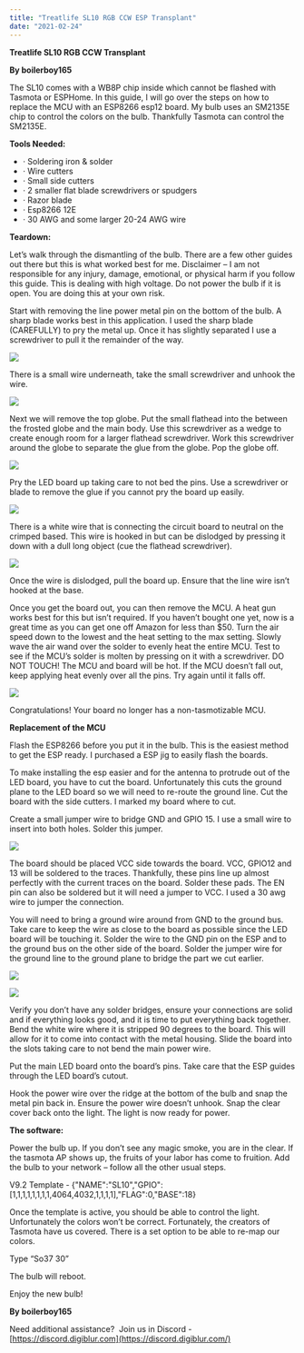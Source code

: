 ```yaml
---
title: "Treatlife SL10 RGB CCW ESP Transplant"
date: "2021-02-24"
---
```


**Treatlife SL10 RGB CCW Transplant**

**By boilerboy165**

The SL10 comes with a WB8P chip inside which cannot be flashed with Tasmota or ESPHome. In this guide, I will go over the steps on how to replace the MCU with an ESP8266 esp12 board. My bulb uses an SM2135E chip to control the colors on the bulb. Thankfully Tasmota can control the SM2135E.

**Tools Needed:**

- · Soldering iron & solder
- · Wire cutters
- · Small side cutters
- · 2 smaller flat blade screwdrivers or spudgers
- · Razor blade
- · Esp8266 12E
- · 30 AWG and some larger 20-24 AWG wire

**Teardown:**

Let’s walk through the dismantling of the bulb. There are a few other guides out there but this is what worked best for me. Disclaimer – I am not responsible for any injury, damage, emotional, or physical harm if you follow this guide. This is dealing with high voltage. Do not power the bulb if it is open. You are doing this at your own risk.

Start with removing the line power metal pin on the bottom of the bulb. A sharp blade works best in this application. I used the sharp blade (CAREFULLY) to pry the metal up. Once it has slightly separated I use a screwdriver to pull it the remainder of the way.

[![](images/1.jpg)](https://1.bp.blogspot.com/-8XM6RLSNlow/YDZ8cZOEk5I/AAAAAAAEnu8/lpqr8xXpfy8br1uMzLqEbooasxA9DonvACLcBGAsYHQ/s1079/1.jpg)

  

There is a small wire underneath, take the small screwdriver and unhook the wire.

[![](images/2.jpg)](https://1.bp.blogspot.com/-kZC5JTRaD00/YDZ8jRX-soI/AAAAAAAEnvA/hWUXJfpp2Q4nOUyAvFGdAeEZTsYlNh1xQCLcBGAsYHQ/s1818/2.jpg)

  

Next we will remove the top globe. Put the small flathead into the between the frosted globe and the main body. Use this screwdriver as a wedge to create enough room for a larger flathead screwdriver. Work this screwdriver around the globe to separate the glue from the globe. Pop the globe off.

[![](images/3.jpg)](https://1.bp.blogspot.com/-TeYi5KTd2BE/YDZ8ndyjYdI/AAAAAAAEnvE/5WOvJ36CvQUfOBKj5fU1WoOo_1VPMP0rACLcBGAsYHQ/s1060/3.jpg)

  

Pry the LED board up taking care to not bed the pins. Use a screwdriver or blade to remove the glue if you cannot pry the board up easily.

[![](images/4.jpg)](https://1.bp.blogspot.com/-c8U7U9dnkno/YDZ8rYFcYfI/AAAAAAAEnvI/nCt5g9d6Zls29sS1BLbmCtyaM5OvJusVACLcBGAsYHQ/s1908/4.jpg)

  

There is a white wire that is connecting the circuit board to neutral on the crimped based. This wire is hooked in but can be dislodged by pressing it down with a dull long object (cue the flathead screwdriver).

[![](images/5.jpg)](https://1.bp.blogspot.com/-Ocx0RGMyzbY/YDZ8v278h5I/AAAAAAAEnvM/FPgQpKDKRRgkbApcnSl6gkPg29CRx6xHACLcBGAsYHQ/s1473/5.jpg)

  

Once the wire is dislodged, pull the board up. Ensure that the line wire isn’t hooked at the base.

Once you get the board out, you can then remove the MCU. A heat gun works best for this but isn’t required. If you haven’t bought one yet, now is a great time as you can get one off Amazon for less than $50. Turn the air speed down to the lowest and the heat setting to the max setting. Slowly wave the air wand over the solder to evenly heat the entire MCU. Test to see if the MCU’s solder is molten by pressing on it with a screwdriver. DO NOT TOUCH! The MCU and board will be hot. If the MCU doesn’t fall out, keep applying heat evenly over all the pins. Try again until it falls off.

[![](images/6.jpg)](https://1.bp.blogspot.com/-9XXct4grHWQ/YDZ84XEIILI/AAAAAAAEnvU/dZcYAU41DYQvdyMvnyXwdKksPs4n79kmACLcBGAsYHQ/s1447/6.jpg)

  

Congratulations! Your board no longer has a non-tasmotizable MCU.

**Replacement of the MCU**

 Flash the ESP8266 before you put it in the bulb. This is the easiest method to get the ESP ready. I purchased a ESP jig to easily flash the boards.

  

To make installing the esp easier and for the antenna to protrude out of the LED board, you have to cut the board. Unfortunately this cuts the ground plane to the LED board so we will need to re-route the ground line. Cut the board with the side cutters. I marked my board where to cut.

Create a small jumper wire to bridge GND and GPIO 15. I use a small wire to insert into both holes. Solder this jumper.

[![](images/7.PNG)](https://1.bp.blogspot.com/-zC0tY65E7Mc/YDZ9E7-dT8I/AAAAAAAEnvc/JGoTe19eLvQZOIgmcsOVrTF8kUbc--CDQCLcBGAsYHQ/s512/7.PNG)

  

The board should be placed VCC side towards the board. VCC, GPIO12 and 13 will be soldered to the traces. Thankfully, these pins line up almost perfectly with the current traces on the board. Solder these pads. The EN pin can also be soldered but it will need a jumper to VCC. I used a 30 awg wire to jumper the connection.

You will need to bring a ground wire around from GND to the ground bus. Take care to keep the wire as close to the board as possible since the LED board will be touching it. Solder the wire to the GND pin on the ESP and to the ground bus on the other side of the board. Solder the jumper wire for the ground line to the ground plane to bridge the part we cut earlier.

[![](images/8.jpg)](https://1.bp.blogspot.com/-zXtFlyiJmyw/YDZ9jvGKd9I/AAAAAAAEnvk/Y70lxXebrqoSyi_7ObFDQ1wGPVUzaQGwQCLcBGAsYHQ/s1908/8.jpg)

  

[![](images/9.PNG)](https://1.bp.blogspot.com/-8T090J8dHDQ/YDZ9mbGszHI/AAAAAAAEnvo/6Z3KHWnjzTkjfqFA-ibvzPJ9BriyO1OxwCLcBGAsYHQ/s398/9.PNG)

  

Verify you don’t have any solder bridges, ensure your connections are solid and if everything looks good, and it is time to put everything back together. Bend the white wire where it is stripped 90 degrees to the board. This will allow for it to come into contact with the metal housing. Slide the board into the slots taking care to not bend the main power wire.

Put the main LED board onto the board’s pins. Take care that the ESP guides through the LED board’s cutout.

Hook the power wire over the ridge at the bottom of the bulb and snap the metal pin back in. Ensure the power wire doesn’t unhook. Snap the clear cover back onto the light. The light is now ready for power.

**The software:**

Power the bulb up. If you don’t see any magic smoke, you are in the clear. If the tasmota AP shows up, the fruits of your labor has come to fruition. Add the bulb to your network – follow all the other usual steps.

V9.2 Template - {"NAME":"SL10","GPIO":\[1,1,1,1,1,1,1,1,4064,4032,1,1,1,1\],"FLAG":0,"BASE":18}

Once the template is active, you should be able to control the light. Unfortunately the colors won’t be correct. Fortunately, the creators of Tasmota have us covered. There is a set option to be able to re-map our colors.

Type “So37 30”

The bulb will reboot.

Enjoy the new bulb!

**By boilerboy165**

Need additional assistance?  Join us in Discord - [https://discord.digiblur.com](https://discord.digiblur.com/)
